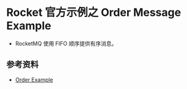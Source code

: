 # Rocket 官方示例之 Order Message Example

- RocketMQ 使用 FIFO 顺序提供有序消息。

## 参考资料

- [Order Example](https://rocketmq.apache.org/docs/order-example/)
